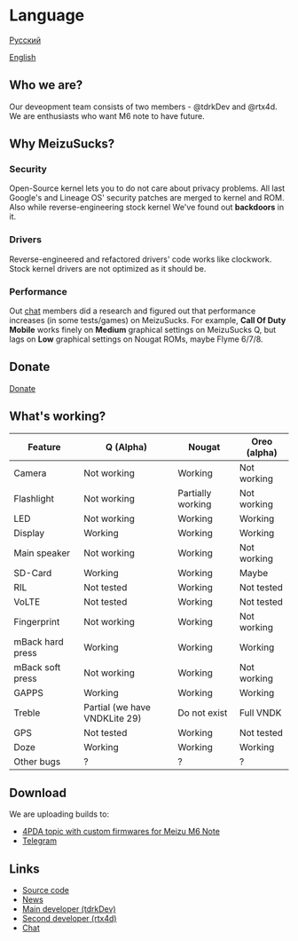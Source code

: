 # Language
[Русский](https://msucks.space/ru)

[English](https://msucks.space)

## Who we are?
Our deveopment team consists of two members - @tdrkDev and @rtx4d.
We are enthusiasts who want M6 note to have future.

## Why MeizuSucks?
### Security
Open-Source kernel lets you to do not care about privacy problems. All last Google's and Lineage OS' security patches are merged to kernel and ROM. Also while reverse-engineering stock kernel We've found out **backdoors** in it.

### Drivers
Reverse-engineered and refactored drivers' code works like clockwork. Stock kernel drivers are not optimized as it should be.

### Performance
Out [chat](https://t.me/msucks_chat) members did a research and figured out that performance increases (in some tests/games) on MeizuSucks. For example, **Call Of Duty Mobile** works finely on **Medium** graphical settings on MeizuSucks Q, but lags on **Low** graphical settings on Nougat ROMs, maybe Flyme 6/7/8.

## Donate
[Donate](https://qiwi.com/n/TDRKDEV)

## What's working?

Feature | Q (Alpha) | Nougat | Oreo (alpha)
------ | --------- | ------ | ------
Camera | Not working | Working | Not working
Flashlight | Not working | Partially working | Not working
LED | Not working | Working | Working
Display | Working | Working | Working
Main speaker | Not working | Working | Not working
SD-Card | Working | Working | Maybe
RIL | Not tested | Working | Not tested
VoLTE | Not tested | Working | Not tested
Fingerprint | Not working | Working |  Not working
mBack hard press | Working | Working | Working
mBack soft press | Not working | Working | Not working
GAPPS | Working | Working | Working
Treble | Partial (we have VNDKLite 29) | Do not exist | Full VNDK
GPS | Not tested | Working | Not tested
Doze | Working | Working | Working
Other bugs | ? | ? | ?

## Download
We are uploading builds to:
* [4PDA topic with custom firmwares for Meizu M6 Note](https://4pda.ru/forum/index.php?showtopic=886117)
* [Telegram](https://t.me/msucks)

## Links
* [Source code](https://github.com/meizucustoms)
* [News](https://t.me/msucks)
* [Main developer (tdrkDev)](https://t.me/tdrkDev)
* [Second developer (rtx4d)](https://t.me/rtx4d)
* [Chat](https://t.me/msucks_chat)

